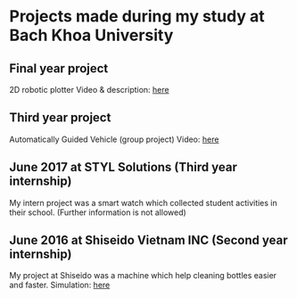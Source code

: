 # Projects made during my study at Bach Khoa University

## Final year project
2D robotic plotter 
Video & description: [here](https://youtu.be/BoJ8rlpVZVI)

## Third year project 
Automatically Guided Vehicle (group project)
Video: [here](https://youtu.be/jM5ufxgstaM)

## June 2017 at STYL Solutions (Third year internship)
My intern project was a smart watch which collected student activities in their school.
(Further information is not allowed)

## June 2016 at Shiseido Vietnam INC (Second year internship)
My project at Shiseido was a machine which help cleaning bottles easier and faster.
Simulation: [here](https://www.youtube.com/watch?v=GpkcZLf5RdQ)
